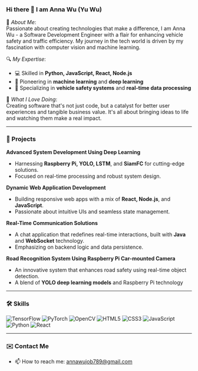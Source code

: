 
<!-- GitHub 统计卡片 -->
<!--![Yurawoo's GitHub stats](https://github-readme-stats.vercel.app/api?username=Yurawoo&show_icons=true&theme=radical&hide=contribs,issues,prs)-->



<!-- 最常用的编程语言 -->
<!-- [![Top Langs](https://github-readme-stats.vercel.app/api/top-langs/?username=Yurawoo&layout=compact&theme=radical)](https://github.com/anuraghazra/github-readme-stats -->

### Hi there 👋 I am Anna Wu (Yu Wu)

🌟 *About Me*:  
Passionate about creating technologies that make a difference, I am Anna Wu - a Software Development Engineer with a flair for enhancing vehicle safety and traffic efficiency. My journey in the tech world is driven by my fascination with computer vision and machine learning.

🔍 *My Expertise*:  
- 💻 Skilled in **Python, JavaScript, React, Node.js**
- 🤖 Pioneering in **machine learning** and **deep learning**
- 🚗 Specializing in **vehicle safety systems** and **real-time data processing**

🚀 *What I Love Doing*:  
Creating software that's not just code, but a catalyst for better user experiences and tangible business value. It's all about bringing ideas to life and watching them make a real impact.

---

### 🚀 Projects

**Advanced System Development Using Deep Learning**
- Harnessing **Raspberry Pi, YOLO, LSTM**, and **SiamFC** for cutting-edge solutions.
- Focused on real-time processing and robust system design.

**Dynamic Web Application Development**
- Building responsive web apps with a mix of **React, Node.js**, and **JavaScript**.
- Passionate about intuitive UIs and seamless state management.

**Real-Time Communication Solutions**
- A chat application that redefines real-time interactions, built with **Java** and **WebSocket** technology.
- Emphasizing on backend logic and data persistence.

**Road Recognition System Using Raspberry Pi Car-mounted Camera**
- An innovative system that enhances road safety using real-time object detection.
- A blend of **YOLO deep learning models** and Raspberry Pi technology

---

### 🛠 Skills

![TensorFlow](https://img.shields.io/badge/-TensorFlow-orange?style=flat-square&logo=TensorFlow)
![PyTorch](https://img.shields.io/badge/-PyTorch-ee4c2c?style=flat-square&logo=PyTorch&logoColor=white)
![OpenCV](https://img.shields.io/badge/-OpenCV-white?style=flat-square&logo=OpenCV)
![HTML5](https://img.shields.io/badge/-HTML5-E34F26?style=flat-square&logo=html5&logoColor=white)
![CSS3](https://img.shields.io/badge/-CSS3-1572B6?style=flat-square&logo=css3)
![JavaScript](https://img.shields.io/badge/-JavaScript-black?style=flat-square&logo=javascript)
![Python](https://img.shields.io/badge/-Python-3776AB?style=flat-square&logo=Python&logoColor=white)
![React](https://img.shields.io/badge/-React-61DAFB?style=flat-square&logo=react&logoColor=black)





---

### ✉️ Contact Me

- 📫 How to reach me: annawujob789@gmail.com


<!--
**Yurawoo/Yurawoo** is a ✨ _special_ ✨ repository because its `README.md` (this file) appears on your GitHub profile.

Here are some ideas to get you started:

- 🔭 I’m currently working on ...
- 🌱 I’m currently learning ...
- 👯 I’m looking to collaborate on ...
- 🤔 I’m looking for help with ...
- 💬 Ask me about ...
- 📫 How to reach me: ...
- 😄 Pronouns: ...
- ⚡ Fun fact: ...
-->
